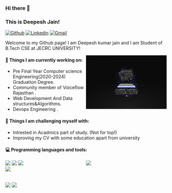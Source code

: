 ### Hi there 👋 
### This is Deepesh Jain!

[![Github](https://img.shields.io/badge/-Github-000?style=flat&logo=Github&logoColor=white)](https://github.com/dip14-j)
[![Linkedin](https://img.shields.io/badge/-LinkedIn-blue?style=flat&logo=Linkedin&logoColor=white)](https://www.linkedin.com/in/deepesh-kumar-jain-0a5b731b7/)
[![Gmail](https://img.shields.io/badge/-Gmail-c14438?style=flat&logo=Gmail&logoColor=white)](mailto:jaindipesh534@gmail.com)

Welcome to my Github page!  I am Deepesh kumar jain and I am Student of B.Tech CSE at JECRC UNIVERSITY!

<img align="right" alt="img" src="https://github.com/dip14-j/dip14-j/blob/main/cp.jpg" width="50%" height="auto" />





#### 🌱 Things I am currently working on: 
- Pre Final Year Computer science Engineering(2020-2024) Graduation Degree.
- Community member of Voiceflow Rajasthan .  
- Web Development And Data structures&Algorithms.
- Devops Engineering .


#### :muscle: Things I am challenging myself with:

- Intrested in Acadmics part of study. (Not for top!)
- Improving my CV with some education apart from university

#### :computer: Programming languages and tools: 
<p>
	<img width="50%" align="right" src="https://github-readme-stats.vercel.app/api?username=dip14-j&show_icons=true&hide_border=true" />

<code><img width="10%" src="https://www.oxfordwebstudio.com/user/pages/06.da-li-znate/sta-je-html/sta-je-html.jpg"></code>
<code><img width="10%" src="https://practiceineducation.com/storage/2021/07/6d07a36ebe6d55273b39440f2391f1d7e6d4092a.png"></code>
<code><img width="8%" src="https://blog-c7ff.kxcdn.com/blog/wp-content/uploads/2019/11/Banner-Blog-1A-1.jpg"></code>
<br />
<code><img width="10%" src="https://cdn3.vectorstock.com/i/1000x1000/17/27/rpa-robotic-process-automation-concept-vector-34331727.jpg"></code>


<br />
<code><img width="10%" src="https://www.vectorlogo.zone/logos/git-scm/git-scm-ar21.svg"></code>
<code><img width="10%" src="https://img.freepik.com/free-vector/voice-tech-label-with-microphone-sound-wave_25030-35588.jpg?w=2000"></code>
</p>

